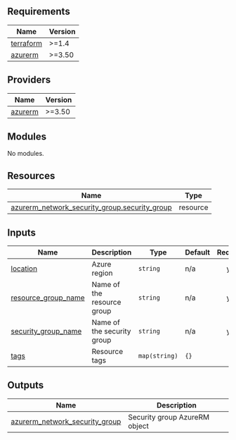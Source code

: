 <!-- BEGIN_TF_DOCS -->
## Requirements

| Name | Version |
|------|---------|
| <a name="requirement_terraform"></a> [terraform](#requirement\_terraform) | >=1.4 |
| <a name="requirement_azurerm"></a> [azurerm](#requirement\_azurerm) | >=3.50 |

## Providers

| Name | Version |
|------|---------|
| <a name="provider_azurerm"></a> [azurerm](#provider\_azurerm) | >=3.50 |

## Modules

No modules.

## Resources

| Name | Type |
|------|------|
| [azurerm_network_security_group.security_group](https://registry.terraform.io/providers/hashicorp/azurerm/latest/docs/resources/network_security_group) | resource |

## Inputs

| Name | Description | Type | Default | Required |
|------|-------------|------|---------|:--------:|
| <a name="input_location"></a> [location](#input\_location) | Azure region | `string` | n/a | yes |
| <a name="input_resource_group_name"></a> [resource\_group\_name](#input\_resource\_group\_name) | Name of the resource group | `string` | n/a | yes |
| <a name="input_security_group_name"></a> [security\_group\_name](#input\_security\_group\_name) | Name of the security group | `string` | n/a | yes |
| <a name="input_tags"></a> [tags](#input\_tags) | Resource tags | `map(string)` | `{}` | no |

## Outputs

| Name | Description |
|------|-------------|
| <a name="output_azurerm_network_security_group"></a> [azurerm\_network\_security\_group](#output\_azurerm\_network\_security\_group) | Security group AzureRM object |
<!-- END_TF_DOCS -->
